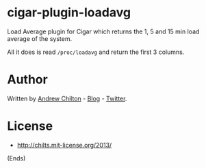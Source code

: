 # cigar-plugin-loadavg #

Load Average plugin for Cigar which returns the 1, 5 and 15 min load average of the system.

All it does is read `/proc/loadavg` and return the first 3 columns.

# Author #

Written by [Andrew Chilton](http://chilts.org/) - [Blog](http://chilts.org/blog/) -
[Twitter](https://twitter.com/andychilton).

# License #

* http://chilts.mit-license.org/2013/

(Ends)
